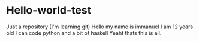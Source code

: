 # Hello-world-test
Just a repository (I'm learning git)
Hello my name is immanuel I am 12 years old 
I can code python and a bit of haskell
Yeaht thats this is all.
